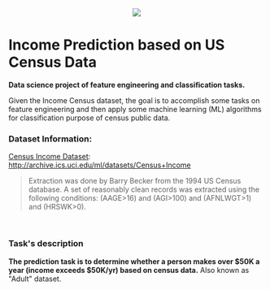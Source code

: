 <div align="center"><img src="https://www.history.com/.image/c_fill%2Ccs_srgb%2Cfl_progressive%2Ch_400%2Cq_auto:good%2Cw_620/MTcxNDA5NzU0NjM0MDY5OTk4/us-census-gettyimages-958333064.jpg"></div>

# Income Prediction based on US Census Data

**Data science project of feature engineering and classification tasks.**

Given the Income Census dataset, the goal is to accomplish some tasks on feature engineering and then apply some machine learning (ML) algorithms for classification purpose of census public data.

### **Dataset Information:**

[Census Income Dataset](http://archive.ics.uci.edu/ml/datasets/Census+Income): http://archive.ics.uci.edu/ml/datasets/Census+Income

> Extraction was done by Barry Becker from the 1994 US Census database. A set of reasonably clean records was extracted using the following conditions: (AAGE>16) and (AGI>100) and (AFNLWGT>1) and (HRSWK>0).

<br>

### **Task's description**

**The prediction task is to determine whether a person makes over $50K a year (income exceeds $50K/yr) based on census data.** Also known as "Adult" dataset.
